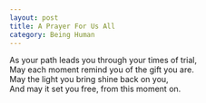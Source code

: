 ```yaml
---
layout: post
title: A Prayer For Us All
category: Being Human 
---
```


As your path leads you through your  times of trial,  
May each moment remind you of the gift you are.  
May the light you bring shine back on you,  
And may it set you free, from this moment on.
